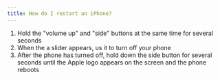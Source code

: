 ```yaml
---
title: How do I restart an iPhone?
---
```


1. Hold the "volume up" and "side" buttons at the same time for several seconds
2. When the a slider appears, us it to turn off your phone
3. After the phone has turned off, hold down the side button for several seconds until the Apple logo appears on the screen and the phone reboots